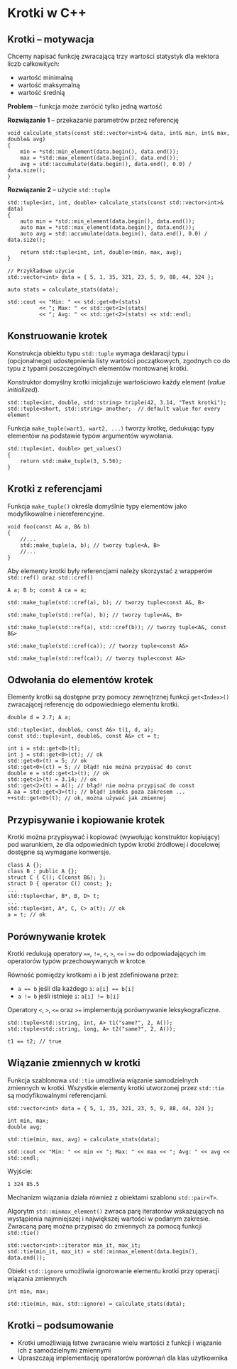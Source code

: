 # Krotki w C++

## Krotki – motywacja

Chcemy napisać funkcję zwracającą trzy wartości statystyk dla wektora liczb całkowitych:

* wartość minimalną
* wartość maksymalną
* wartość średnią

**Problem** – funkcja może zwrócić tylko jedną wartość

**Rozwiązanie 1** – przekazanie parametrów przez referencję

```{code-block} cpp
void calculate_stats(const std::vector<int>& data, int& min, int& max, double& avg) 
{ 
    min = *std::min_element(data.begin(), data.end());
    max = *std::max_element(data.begin(), data.end());
    avg = std::accumulate(data.begin(), data.end(), 0.0) / data.size();
}
```

**Rozwiązanie 2** – użycie `std::tuple`

```{code-block} cpp
std::tuple<int, int, double> calculate_stats(const std::vector<int>& data)
{
    auto min = *std::min_element(data.begin(), data.end());
    auto max = *std::max_element(data.begin(), data.end());
    auto avg = std::accumulate(data.begin(), data.end(), 0.0) / data.size();

    return std::tuple<int, int, double>(min, max, avg);
}

// Przykładowe użycie 
std::vector<int> data = { 5, 1, 35, 321, 23, 5, 9, 88, 44, 324 };

auto stats = calculate_stats(data);

std::cout << "Min: " << std::get<0>(stats) 
          << "; Max: " << std::get<1>(stats) 
          << "; Avg: " << std::get<2>(stats) << std::endl;
```

## Konstruowanie krotek

Konstrukcja obiektu typu `std::tuple` wymaga deklaracji typu i (opcjonalnego) udostępnienia listy wartości początkowych, zgodnych co do typu z typami poszczególnych elementów montowanej krotki. 

Konstruktor domyślny krotki inicjalizuje wartościowo każdy element (*value initialized*).

```{code-block} cpp
std::tuple<int, double, std::string> triple(42, 3.14, "Test krotki");
std::tuple<short, std::string> another;  // default value for every element
```

Funkcja `make_tuple(wart1, wart2, ...)` tworzy krotkę, dedukując typy elementów na podstawie typów argumentów wywołania.

```{code-block} cpp
std::tuple<int, double> get_values() 
{
    return std::make_tuple(3, 5.56);
}
```

## Krotki z referencjami

Funkcja `make_tuple()` określa domyślnie typy elementów jako modyfikowalne i niereferencyjne. 

```{code-block} cpp
void foo(const A& a, B& b) 
{ 
    //... 
    std::make_tuple(a, b); // tworzy tuple<A, B>
    //...
}
```

Aby elementy krotki były referencjami należy skorzystać z wrapperów `std::ref() oraz std::cref()`

```{code-block} cpp
A a; B b; const A ca = a; 

std::make_tuple(std::cref(a), b); // tworzy tuple<const A&, B> 

std::make_tuple(std::ref(a), b); // tworzy tuple<A&, B> 

std::make_tuple(std::ref(a), std::cref(b)); // tworzy tuple<A&, const B&> 

std::make_tuple(std::cref(ca)); // tworzy tuple<const A&> 

std::make_tuple(std::ref(ca)); // tworzy tuple<const A&> 
```

## Odwołania do elementów krotek

Elementy krotki są dostępne przy pomocy zewnętrznej funkcji `get<Index>()` zwracającej referencję do odpowiedniego elementu krotki.
    
```{code-block} cpp
double d = 2.7; A a; 

std::tuple<int, double&, const A&> t(1, d, a); 
const std::tuple<int, double&, const A&> ct = t; 

int i = std::get<0>(t); 
int j = std::get<0>(ct); // ok 
std::get<0>(t) = 5; // ok 
std::get<0>(ct) = 5; // błąd! nie można przypisać do const 
double e = std::get<1>(t); // ok 
std::get<1>(t) = 3.14; // ok 
std::get<2>(t) = A(); // błąd! nie można przypisać do const 
A aa = std::get<3>(t); // błąd! indeks poza zakresem ... 
++std::get<0>(t); // ok, można używać jak zmiennej 
```

## Przypisywanie i kopiowanie krotek

Krotki można przypisywać i kopiować (wywołując konstruktor kopiujący) pod warunkiem, że dla odpowiednich typów krotki źródłowej i docelowej dostępne są wymagane konwersje.

```{code-block} cpp
class A {}; 
class B : public A {};
struct C { C(); C(const B&); }; 
struct D { operator C() const; };
... 
std::tuple<char, B*, B, D> t; 
... 
std::tuple<int, A*, C, C> a(t); // ok 
a = t; // ok 
```

## Porównywanie krotek

Krotki redukują operatory `==`, `!=`, `<`, `>`, `<=` i `>=` do odpowiadających im operatorów typów przechowywanych w krotce.

Równość pomiędzy krotkami a i b jest zdefiniowana przez:

* `a == b` jeśli dla każdego `i`: `a[i] == b[i]`
* `a != b` jeśli istnieje `i`: `a[i] != b[i]`

Operatory `<`, `>`, `<=` oraz `>=` implementują porównywanie leksykograficzne. 

```{code-block} cpp
std::tuple<std::string, int, A> t1("same?", 2, A()); 
std::tuple<std::string, long, A> t2("same?", 2, A()); 

t1 == t2; // true 
```

## Wiązanie zmiennych w krotki

Funkcja szablonowa `std::tie` umożliwia wiązanie samodzielnych zmiennych w krotki. Wszystkie elementy krotki utworzonej przez `std::tie` są modyfikowalnymi referencjami.

```{code-block} cpp
std::vector<int> data = { 5, 1, 35, 321, 23, 5, 9, 88, 44, 324 };

int min, max;
double avg;

std::tie(min, max, avg) = calculate_stats(data);

std::cout << "Min: " << min << "; Max: " << max << "; Avg: " << avg << std::endl;
```

Wyjście: 

```
1 324 85.5
```

Mechanizm wiązania działa również z obiektami szablonu `std::pair<T>`. 

Algorytm `std::minmax_element()` zwraca parę iteratorów wskazujących na wystąpienia najmniejszej i największej wartości
w podanym zakresie. Zwracaną parę można przypisać do zmiennych za pomocą funkcji `std::tie()`

```{code-block} cpp
std::vector<int>::iterator min_it, max_it;
std::tie(min_it, max_it) = std::minmax_element(data.begin(), data.end());
```

Obiekt `std::ignore` umożliwia ignorowanie elementu krotki przy operacji wiązania zmiennych

```{code-block} cpp
int min, max;

std::tie(min, max, std::ignore) = calculate_stats(data);
```

## Krotki – podsumowanie

* Krotki umożliwiają łatwe zwracanie wielu wartości z funkcji i wiązanie ich z samodzielnymi zmiennymi
* Upraszczają implementację operatorów porównań dla klas użytkownika
